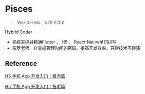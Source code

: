 # Pisces 

> World Hello , 1/29 2202.

Hybrid Coder
- 熟练掌握并精通Flutter 、 H5 、 React Native单词拼写
- 像罗老师一样掌握管理时间的密码，提高开发效率，只聊技术不聊骚



























































## Reference
[H5 手机 App 开发入门：概念篇](https://www.ruanyifeng.com/blog/2019/12/hybrid-app-concepts.html)

[H5 手机 App 开发入门：技术篇](https://www.ruanyifeng.com/blog/2019/12/mobile-app-technology-stack.html)
